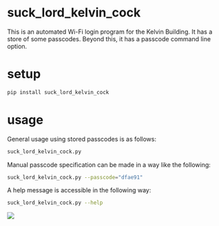 # suck_lord_kelvin_cock

This is an automated Wi-Fi login program for the Kelvin Building. It has a store of some passcodes. Beyond this, it has a passcode command line option.

# setup

```Bash
pip install suck_lord_kelvin_cock
```

# usage

General usage using stored passcodes is as follows:

```Bash
suck_lord_kelvin_cock.py
```

Manual passcode specification can be made in a way like the following:

```Bash
suck_lord_kelvin_cock.py --passcode="dfae91"
```

A help message is accessible in the following way:

```Bash
suck_lord_kelvin_cock.py --help
```

![](https://i.imgur.com/yNKzPh7.png)

